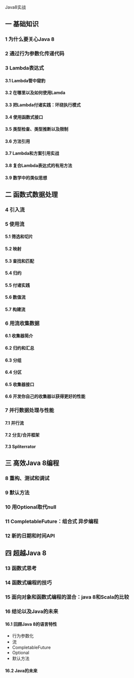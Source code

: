 Java8实战

## 一 基础知识
### 1 为什么要关心Java 8
### 2 通过行为参数化传递代码
### 3 Lambda表达式
#### 3.1 Lambda管中窥豹
#### 3.2 在哪里以及如何使用Lamda
#### 3.3 把Lambda付诸实践：环绕执行模式
#### 3.4 使用函数式接口
#### 3.5 类型检查、类型推断以及限制
#### 3.6 方法引用
#### 3.7 Lambda和方案引用实战
#### 3.8 复合Lambda表达式的有用方法
#### 3.9 数学中的类似思想

## 二 函数式数据处理
### 4 引入流
### 5 使用流
#### 5.1 筛选和切片
#### 5.2 映射
#### 5.3 查找和匹配
#### 5.4 归约
#### 5.5 付诸实践
#### 5.6 数值流
#### 5.7 构建流
### 6 用流收集数据
#### 6.1 收集器简介
#### 6.2 归约和汇总
#### 6.3 分组
#### 6.4 分区
#### 6.5 收集器接口
#### 6.6 开发你自己的收集器以获得更好的性能
### 7 并行数据处理与性能
#### 7.1 并行流
#### 7.2 分支/合并框架
#### 7.3 Spliterrator

## 三 高效Java 8编程
### 8 重构、测试和调试
### 9 默认方法
### 10 用Optional取代null
### 11 CompletableFuture：组合式 异步编程
### 12 新的日期和时间API

## 四 超越Java 8
### 13 函数式思考
### 14 函数式编程的技巧
### 15 面向对象和函数式编程的混合：java 8和Scala的比较
### 16 结论以及Java的未来
#### 16.1 回顾Java 8的语言特性
* 行为参数化
* 流
* CompletableFuture
* Optional
* 默认方法
#### 16.2 Java的未来
